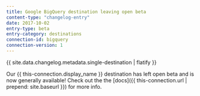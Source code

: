 ```yaml
---
title: Google BigQuery destination leaving open beta
content-type: "changelog-entry"
date: 2017-10-02
entry-type: beta
entry-category: destinations
connection-id: bigquery
connection-version: 1
---
```


{{ site.data.changelog.metadata.single-destination | flatify }}

Our {{ this-connection.display_name }} destination has left open beta and is now generally available! Check out the the [docs]({{ this-connection.url | prepend: site.baseurl }}) for more info.